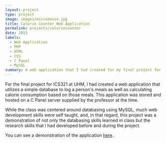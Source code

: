 ```yaml
---
layout: project
type: project
image: images/micromouse.jpg
title: Calorie Counter Web Application
permalink: projects/caloriecounter
date: 2015
labels:
  - Web Application
  - PHP
  - HTML
  - CSS
  - C Panel
  - MySQL
summary: A web application that I had created for my final project for ICS321.
---
```



For the final project for ICS321 at UHM, I had created a web application that utilizes a simple database to log a person's meals as well as calculating calorie consumption based on those meals. This application was stored and hosted on a C Panel server supplied by the professor at the time. 


While the class was centered around databasing using MySQL, much web development skills were self taught, and, in that regard, this project was a demonstration of not only the databasing skills learned in class but the research skills that I had developed before and during the project. 

You can see a demonstration of the application [here](https://www.youtube.com/watch?v=ley4uvlTPV8).



